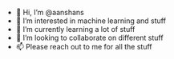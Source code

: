 - 👋 Hi, I’m @aanshans
- 👀 I’m interested in machine learning and stuff
- 🌱 I’m currently learning a lot of stuff
- 💞️ I’m looking to collaborate on different stuff
- 📫 Please reach out to me for all the stuff

<!---
aanshans/aanshans is a ✨ special ✨ repository because its `README.md` (this file) appears on your GitHub profile.
You can click the Preview link to take a look at your changes.
--->
